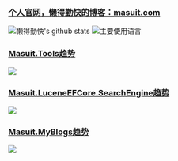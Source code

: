 ### [个人官网，懒得勤快的博客：masuit.com](https://masuit.com)  
![懒得勤快's github stats](https://github-readme-stats.vercel.app/api?username=ldqk&show_icons=true)
![主要使用语言](https://github-readme-stats.vercel.app/api/top-langs/?username=ldqk)

### [Masuit.Tools趋势](https://github.com/ldqk/Masuit.Tools)  
<img src="https://starchart.cc/ldqk/Masuit.Tools.svg">    

### [Masuit.LuceneEFCore.SearchEngine趋势](https://github.com/ldqk/Masuit.LuceneEFCore.SearchEngine)  
<img src="https://starchart.cc/ldqk/Masuit.LuceneEFCore.SearchEngine.svg">    

### [Masuit.MyBlogs趋势](https://github.com/ldqk/Masuit.MyBlogs)  
<img src="https://starchart.cc/ldqk/Masuit.MyBlogs.svg">    
